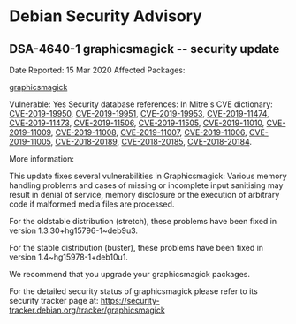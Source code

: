 
Debian Security Advisory
========================


DSA-4640-1 graphicsmagick -- security update
--------------------------------------------



Date Reported:
15 Mar 2020
Affected Packages:

[graphicsmagick](https://packages.debian.org/src:graphicsmagick)

Vulnerable:
Yes
Security database references:
In Mitre's CVE dictionary: [CVE-2019-19950](https://security-tracker.debian.org/tracker/CVE-2019-19950), [CVE-2019-19951](https://security-tracker.debian.org/tracker/CVE-2019-19951), [CVE-2019-19953](https://security-tracker.debian.org/tracker/CVE-2019-19953), [CVE-2019-11474](https://security-tracker.debian.org/tracker/CVE-2019-11474), [CVE-2019-11473](https://security-tracker.debian.org/tracker/CVE-2019-11473), [CVE-2019-11506](https://security-tracker.debian.org/tracker/CVE-2019-11506), [CVE-2019-11505](https://security-tracker.debian.org/tracker/CVE-2019-11505), [CVE-2019-11010](https://security-tracker.debian.org/tracker/CVE-2019-11010), [CVE-2019-11009](https://security-tracker.debian.org/tracker/CVE-2019-11009), [CVE-2019-11008](https://security-tracker.debian.org/tracker/CVE-2019-11008), [CVE-2019-11007](https://security-tracker.debian.org/tracker/CVE-2019-11007), [CVE-2019-11006](https://security-tracker.debian.org/tracker/CVE-2019-11006), [CVE-2019-11005](https://security-tracker.debian.org/tracker/CVE-2019-11005), [CVE-2018-20189](https://security-tracker.debian.org/tracker/CVE-2018-20189), [CVE-2018-20185](https://security-tracker.debian.org/tracker/CVE-2018-20185), [CVE-2018-20184](https://security-tracker.debian.org/tracker/CVE-2018-20184).  

More information:

This update fixes several vulnerabilities in Graphicsmagick: Various memory
handling problems and cases of missing or incomplete input sanitising
may result in denial of service, memory disclosure or the execution
of arbitrary code if malformed media files are processed.


For the oldstable distribution (stretch), these problems have been fixed
in version 1.3.30+hg15796-1~deb9u3.


For the stable distribution (buster), these problems have been fixed in
version 1.4~hg15978-1+deb10u1.


We recommend that you upgrade your graphicsmagick packages.


For the detailed security status of graphicsmagick please refer to
its security tracker page at:
<https://security-tracker.debian.org/tracker/graphicsmagick>





